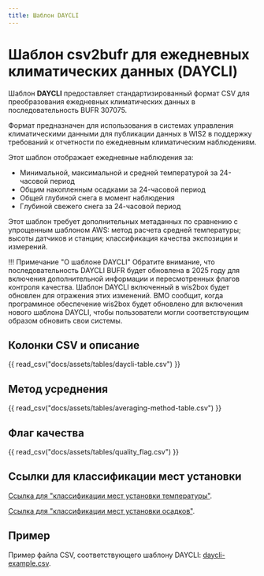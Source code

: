 ```yaml
---
title: Шаблон DAYCLI
---
```


# Шаблон csv2bufr для ежедневных климатических данных (DAYCLI)

Шаблон **DAYCLI** предоставляет стандартизированный формат CSV для преобразования ежедневных климатических данных в последовательность BUFR 307075.

Формат предназначен для использования в системах управления климатическими данными для публикации данных в WIS2 в поддержку требований к отчетности по ежедневным климатическим наблюдениям.

Этот шаблон отображает ежедневные наблюдения за:

 - Минимальной, максимальной и средней температурой за 24-часовой период
 - Общим накопленным осадками за 24-часовой период
 - Общей глубиной снега в момент наблюдения
 - Глубиной свежего снега за 24-часовой период

Этот шаблон требует дополнительных метаданных по сравнению с упрощенным шаблоном AWS: метод расчета средней температуры; высоты датчиков и станции; классификация качества экспозиции и измерений.

!!! Примечание "О шаблоне DAYCLI"
    Обратите внимание, что последовательность DAYCLI BUFR будет обновлена в 2025 году для включения дополнительной информации и пересмотренных флагов контроля качества. Шаблон DAYCLI включенный в wis2box будет обновлен для отражения этих изменений. ВМО сообщит, когда программное обеспечение wis2box будет обновлено для включения нового шаблона DAYCLI, чтобы пользователи могли соответствующим образом обновить свои системы.

## Колонки CSV и описание

{{ read_csv("docs/assets/tables/daycli-table.csv") }}

## Метод усреднения

{{ read_csv("docs/assets/tables/averaging-method-table.csv") }}

## Флаг качества

{{ read_csv("docs/assets/tables/quality_flag.csv") }}

## Ссылки для классификации мест установки

[Ссылка для "классификации мест установки температуры"](https://library.wmo.int/idviewer/35625/839).

[Ссылка для "классификации мест установки осадков"](https://library.wmo.int/idviewer/35625/840).

## Пример

Пример файла CSV, соответствующего шаблону DAYCLI: [daycli-example.csv](./../../sample-data/daycli-example.csv).